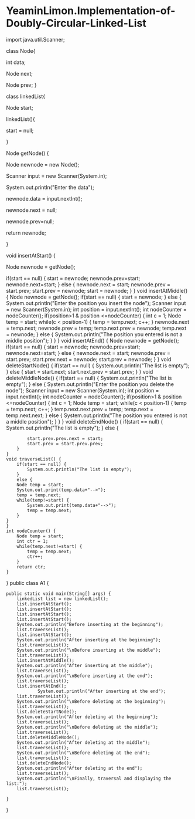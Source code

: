 # YeaminLimon.Implementation-of-Doubly-Circular-Linked-List

import java.util.Scanner;

class Node{

int data;

Node next;

Node prev;
}

class linkedList{

Node start;

linkedList(){

start = null;

}

Node getNode() {

Node newnode = new Node();

Scanner  input = new Scanner(System.in);

System.out.println("Enter the data");

newnode.data = input.nextInt();

newnode.next = null;

newnode.prev=null;

return newnode;

}

void insertAtStart() {

Node newnode = getNode();

if(start == null) {
			start = newnode;
			newnode.prev=start;
			newnode.next=start;
		}
		else {
			newnode.next = start;
			newnode.prev = start.prev;
			start.prev = newnode;
			start = newnode;
		}
	}
	void insertAtMiddle() {
		Node newnode = getNode();
		if(start == null) {
			start = newnode;
		}
		else {
			System.out.println("Enter the position you insert the node");
			Scanner  input = new Scanner(System.in);
			int position = input.nextInt();
			int nodeCounter = nodeCounter();
			if(position>1 & position <=nodeCounter) {
				int c = 1;
				Node temp = start;
				while(c < position-1) {
					temp = temp.next;
					c++;
				}
				newnode.next = temp.next;
				newnode.prev = temp;
				temp.next.prev = newnode;
				temp.next = newnode;
			}
			else {
				System.out.println("The position you entered is not a middle position");
			}
		}
	}
	void insertAtEnd() {
		Node newnode = getNode();
		if(start == null) {
			start = newnode;
			newnode.prev=start;
			newnode.next=start;
		}
		else {
			newnode.next = start;
			newnode.prev = start.prev;
			start.prev.next = newnode;
			start.prev = newnode;
		}
	}
	void deleteStartNode() {
		if(start == null) {
			System.out.println("The list is empty");
		}
		else {
			start = start.next;
			start.next.prev = start.prev;
		}
	}
	void deleteMiddleNode() {
		if(start == null) {
			System.out.println("The list is empty");
		}
		else {
			System.out.println("Enter the position you delete the node");
			Scanner  input = new Scanner(System.in);
			int position = input.nextInt();
			int nodeCounter = nodeCounter();
			if(position>1 & position <=nodeCounter) {
				int c = 1;
				Node temp = start;
				while(c < position-1) {
					temp = temp.next;
					c++;
				}
				temp.next.next.prev = temp;
				temp.next = temp.next.next;
			}
			else {
				System.out.println("The position you entered is not a middle position");
			}
		}
	}
	void deleteEndNode() {
		if(start == null) {
			System.out.println("The list is empty");
		}
		else {
			
			start.prev.prev.next = start;
			start.prev = start.prev.prev;
		}
	}
	void traverseList() {
		if(start == null) {
			System.out.println("The list is empty");
		}
	    else {
		Node temp = start;
		System.out.print(temp.data+"-->");
		temp = temp.next;
		while(temp!=start) {
			System.out.print(temp.data+"-->");
			temp = temp.next;
		}
	}
	}
	int nodeCounter() {
		Node temp = start;
		int ctr = 1;
		while(temp.next!=start) {
			temp = temp.next;
			ctr++;
		}
		return ctr;
	}
}
public class A1 {

	public static void main(String[] args) {
		linkedList list = new linkedList();
		list.insertAtStart();
		list.insertAtStart();
		list.insertAtStart();
		list.insertAtStart();
		System.out.println("Before inserting at the beginning");
		list.traverseList();
		list.insertAtStart();
		System.out.println("After inserting at the beginning");
		list.traverseList();
		System.out.println("\nBefore inserting at the middle");
		list.traverseList();
		list.insertAtMiddle();
		System.out.println("After inserting at the middle");
		list.traverseList();
		System.out.println("\nBefore inserting at the end");
		list.traverseList();
		list.insertAtEnd();
	            System.out.println("After inserting at the end");
		list.traverseList();
		System.out.println("\nBefore deleting at the beginning");
		list.traverseList();
		list.deleteStartNode();
		System.out.println("After deleting at the beginning");
		list.traverseList();
		System.out.println("\nBefore deleting at the middle");
		list.traverseList();
		list.deleteMiddleNode();
		System.out.println("After deleting at the middle");
		list.traverseList();
		System.out.println("\nBefore deleting at the end");
		list.traverseList();
		list.deleteEndNode();
		System.out.println("After deleting at the end");
		list.traverseList();
		System.out.println("\nFinally, traversal and displaying the list:");
		list.traverseList();

	}

}
